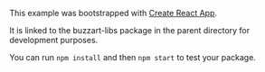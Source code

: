 This example was bootstrapped with [Create React App](https://github.com/facebook/create-react-app).

It is linked to the buzzart-libs package in the parent directory for development purposes.

You can run `npm install` and then `npm start` to test your package.
